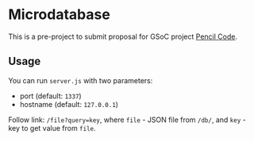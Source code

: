 # Microdatabase

This is a pre-project to submit proposal for GSoC project [Pencil Code](http://ideas.pencilcode.net/).

## Usage

You can run `server.js` with two parameters: 
* port (default: `1337`)
* hostname (default: `127.0.0.1`)

Follow link: `/file?query=key`, where `file` - JSON file from `/db/`, and `key` - key to get value from `file`.
